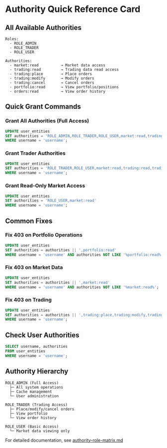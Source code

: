# Authority Quick Reference Card

## All Available Authorities

```
Roles:
  - ROLE_ADMIN
  - ROLE_TRADER
  - ROLE_USER

Authorities:
  - market:read          → Market data access
  - trading:read         → Trading data read access
  - trading:place        → Place orders
  - trading:modify       → Modify orders
  - trading:cancel       → Cancel orders
  - portfolio:read       → View portfolio/positions
  - orders:read          → View order history
```

## Quick Grant Commands

### Grant All Authorities (Full Access)
```sql
UPDATE user_entities
SET authorities = 'ROLE_ADMIN,ROLE_TRADER,ROLE_USER,market:read,trading:read,trading:place,trading:modify,trading:cancel,portfolio:read,orders:read'
WHERE username = 'username';
```

### Grant Trader Authorities
```sql
UPDATE user_entities
SET authorities = 'ROLE_TRADER,ROLE_USER,market:read,trading:read,trading:place,trading:modify,trading:cancel,portfolio:read,orders:read'
WHERE username = 'username';
```

### Grant Read-Only Market Access
```sql
UPDATE user_entities
SET authorities = 'ROLE_USER,market:read'
WHERE username = 'username';
```

## Common Fixes

### Fix 403 on Portfolio Operations
```sql
UPDATE user_entities
SET authorities = authorities || ',portfolio:read'
WHERE username = 'username' AND authorities NOT LIKE '%portfolio:read%';
```

### Fix 403 on Market Data
```sql
UPDATE user_entities
SET authorities = authorities || ',market:read'
WHERE username = 'username' AND authorities NOT LIKE '%market:read%';
```

### Fix 403 on Trading
```sql
UPDATE user_entities
SET authorities = authorities || ',trading:place,trading:modify,trading:cancel'
WHERE username = 'username';
```

## Check User Authorities

```sql
SELECT username, authorities
FROM user_entities
WHERE username = 'username';
```

## Authority Hierarchy

```
ROLE_ADMIN (Full Access)
  ├─ All system operations
  ├─ Cache management
  └─ User administration

ROLE_TRADER (Trading Access)
  ├─ Place/modify/cancel orders
  ├─ View portfolio
  └─ View order history

ROLE_USER (Basic Access)
  └─ Market data viewing only
```

For detailed documentation, see [authority-role-matrix.md](./authority-role-matrix.md)
